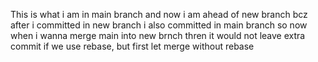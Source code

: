 This is what i am in main branch and now i am ahead of new branch bcz after i committed in new branch i also committed in main branch so now when i wanna merge main into new brnch thren it would not leave extra commit if we use rebase, but first let merge without rebase
